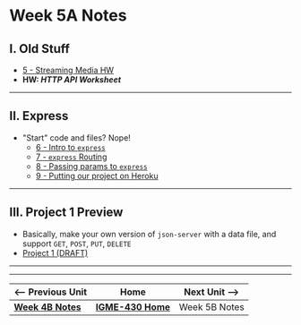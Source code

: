 # Week 5A Notes

## I. Old Stuff
- [ 5 - Streaming Media HW](../exercises/5-streaming-media.md)
- **HW: *HTTP API Worksheet***
 
---

## II. Express
- "Start" code and files? Nope!
  - [6 - Intro to `express`](../exercises/6-intro-to-express.md)
  - [7 - `express` Routing](../exercises/7-express-routing.md)
  - [8 - Passing params to `express`](../exercises/8-passing-params-in-express.md)
  - [9 - Putting our project on Heroku](../exercises/9-putting-project-on-heroku.md)

---

## III. Project 1 Preview
- Basically, make your own version of `json-server` with a data file, and support `GET`, `POST`, `PUT`, `DELETE`
- [Project 1 (DRAFT)](../projects/project-1.md)

---
---

| <-- Previous Unit | Home | Next Unit -->
| --- | --- | --- 
|   [**Week 4B Notes**](04B.md)  |  [**IGME-430 Home**](../) | Week 5B Notes
